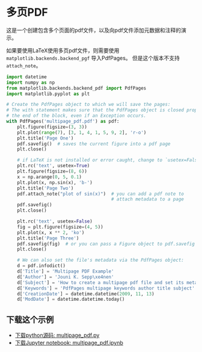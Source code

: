 # 多页PDF

这是一个创建包含多个页面的pdf文件，以及向pdf文件添加元数据和注释的演示。

如果要使用LaTeX使用多页pdf文件，则需要使用 ``matplotlib.backends.backend_pgf`` 导入PdfPages。 但是这个版本不支持 ``attach_note``。

```python
import datetime
import numpy as np
from matplotlib.backends.backend_pdf import PdfPages
import matplotlib.pyplot as plt

# Create the PdfPages object to which we will save the pages:
# The with statement makes sure that the PdfPages object is closed properly at
# the end of the block, even if an Exception occurs.
with PdfPages('multipage_pdf.pdf') as pdf:
    plt.figure(figsize=(3, 3))
    plt.plot(range(7), [3, 1, 4, 1, 5, 9, 2], 'r-o')
    plt.title('Page One')
    pdf.savefig()  # saves the current figure into a pdf page
    plt.close()

    # if LaTeX is not installed or error caught, change to `usetex=False`
    plt.rc('text', usetex=True)
    plt.figure(figsize=(8, 6))
    x = np.arange(0, 5, 0.1)
    plt.plot(x, np.sin(x), 'b-')
    plt.title('Page Two')
    pdf.attach_note("plot of sin(x)")  # you can add a pdf note to
                                       # attach metadata to a page
    pdf.savefig()
    plt.close()

    plt.rc('text', usetex=False)
    fig = plt.figure(figsize=(4, 5))
    plt.plot(x, x ** 2, 'ko')
    plt.title('Page Three')
    pdf.savefig(fig)  # or you can pass a Figure object to pdf.savefig
    plt.close()

    # We can also set the file's metadata via the PdfPages object:
    d = pdf.infodict()
    d['Title'] = 'Multipage PDF Example'
    d['Author'] = 'Jouni K. Sepp\xe4nen'
    d['Subject'] = 'How to create a multipage pdf file and set its metadata'
    d['Keywords'] = 'PdfPages multipage keywords author title subject'
    d['CreationDate'] = datetime.datetime(2009, 11, 13)
    d['ModDate'] = datetime.datetime.today()
```

## 下载这个示例
            
- [下载python源码: multipage_pdf.py](https://matplotlib.org/_downloads/multipage_pdf.py)
- [下载Jupyter notebook: multipage_pdf.ipynb](https://matplotlib.org/_downloads/multipage_pdf.ipynb)
